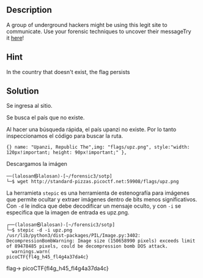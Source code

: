 
## Description

A group of underground hackers might be using this legit site to communicate. Use your forensic techniques to uncover their messageTry it [here](http://standard-pizzas.picoctf.net:59908/)!


## Hint 
In the country that doesn't exist, the flag persists


## Solution

Se ingresa al sitio. 

Se busca el país que no existe. 

Al hacer una búsqueda rápida, el país upanzi no existe. Por lo tanto inspeccionamos el código para buscar la ruta. 


```
{} name: "Upanzi, Republic The",img: "flags/upz.png", style:"width: 120px!important; height: 90px!important;" },
```

Descargamos  la imágen
```
──(lalosan㉿lalosan)-[~/forensic3/sotp]
└─$ wget http://standard-pizzas.picoctf.net:59908/flags/upz.png

```

La herramieta `stepic` es una herramienta de estenografía para imágenes que permite ocultar y extraer imágenes dentro de bits menos significativos.  Con `-d` le indica que debe decodificar un mensaje oculto, y con `-i` se especifica que la imagen de entrada es upz.png. 

```
┌──(lalosan㉿lalosan)-[~/forensic3/sotp]
└─$ stepic -d -i upz.png              
/usr/lib/python3/dist-packages/PIL/Image.py:3402: DecompressionBombWarning: Image size (150658990 pixels) exceeds limit of 89478485 pixels, could be decompression bomb DOS attack.
  warnings.warn(
picoCTF{fl4g_h45_fl4g4a37da4c}                                                       
```

flag-> picoCTF{fl4g_h45_fl4g4a37da4c}
